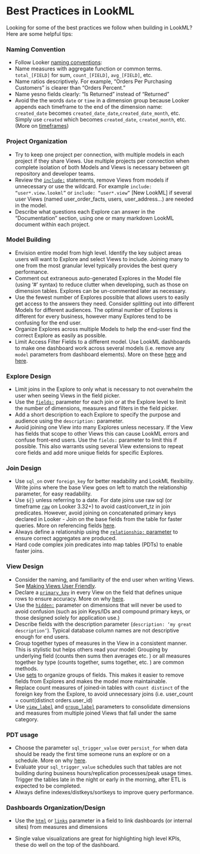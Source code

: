 # Best Practices in LookML

Looking for some of the best practices we follow when building in LookML? Here are some helpful tips:

### Naming Convention
 - Follow Looker [naming conventions][1]:
  - Name measures with aggregate function or common terms. `total_[FIELD]` for sum, `count_[FIELD]`, `avg_[FIELD]`, etc.
  - Name ratios descriptively. For example, “Orders Per Purchasing Customers” is clearer than “Orders Percent.”
  - Name yesno fields clearly: “Is Returned” instead of “Returned”
 - Avoid the the words `date` or `time` in a dimension group because Looker appends each timeframe to the end of the dimension name: `created_date` becomes `created_date_date`,`created_date_month`, etc. Simply use `created` which becomes `created_date`, `created_month`, etc.
(More on [timeframes][2])

### Project Organization
- Try to keep one project per connection, with multiple models in each project if they share Views. Use multiple projects per connection when complete isolation of both Models and Views is necessary between git repository and developer teams.
- Review the [`include:`][3] statements, remove Views from models if unnecessary or use the wildcard. For example `include: “user*.view.lookml”` or  `include: “user*.view”` [New LookML] if several user Views (named user_order_facts, users, user_address…) are needed in the model.
- Describe what questions each Explore can answer in the “Documentation” section, using one or many markdown LookML document within each project.

### Model Building
- Envision entire model from high level. Identify the key subject areas users will want to Explore and select Views to include. Joining many to one from the most granular level typically provides the best query performance.
- Comment out extraneous auto-generated Explores in the Model file (using ‘#’ syntax) to reduce clutter when developing, such as those on dimension tables. Explores can be un-commented later as necessary.
- Use the fewest number of Explores possible that allows users to easily get access to the answers they need. Consider splitting out into different Models for different audiences. The optimal number of Explores is different for every business, however many Explores tend to be confusing for the end user.
- Organize Explores across multiple Models to help the end-user find the correct Explore as easily as possible.
- Limit Access Filter Fields to a different model. Use LookML dashboards to make one dashboard work across several models (i.e. remove any `model` parameters from dashboard elements). More on these [here][4] and [here][5].

### Explore Design
- Limit joins in the Explore to only what is necessary to not overwhelm the user when seeing Views in the field picker.
- Use the [`fields:`][6] parameter for each join or at the Explore level to limit the number of dimensions, measures and filters in the field picker.
- Add a short description to each Explore to specify the purpose and audience using the `description:` parameter.
- Avoid joining one View into many Explores unless necessary. If the View has fields that scope to other Views this can cause LookML errors and confuse front-end users. Use the `fields:` parameter to limit this if possible. This also warrants using several View extensions to repeat core fields and add more unique fields for specific Explores.

### Join Design
- Use `sql_on` over `foreign_key` for better readability and LookML flexibility.
Write joins where the base View goes on left to match the relationship parameter, for easy readability.
- Use `${}` unless referring to a date.  For date joins use raw sql (or timeframe [`raw`][7] on Looker 3.32+) to avoid cast/convert_tz in join predicates. However, avoid joining on concatenated primary keys declared in Looker - Join on the base fields from the table for faster queries. More on referencing fields [here][8].
- Always define a relationship using the [`relationship:` parameter][9] to ensure correct aggregates are produced.
- Hard code complex join predicates into map tables (PDTs) to enable faster joins.

### View Design
- Consider the naming, and familiarity of the end user when writing Views. See [Making Views User Friendly][10].
- Declare a [`primary_key`][11] in every View on the field that defines unique rows to ensure accuracy. More on why [here][12].
- Use the [`hidden:`][13] parameter on dimensions that will never be used to avoid confusion (such as join Keys/IDs and compound primary keys, or those designed solely for application use.)
- Describe fields with the description parameter (`description: ‘my great description’`). Typical database column names are not descriptive enough for end users.
- Group together types of measures in the View in a consistent manner. This is stylistic but helps others read your model: Grouping by underlying field (counts then sums then averages etc. ) or all measures together by type (counts together, sums together, etc. ) are common methods.
- Use [sets][14] to organize groups of fields. This makes it easier to remove fields from Explores and makes the model more maintainable.
- Replace count measures of joined-in tables with `count distinct` of the foreign key from the Explore, to avoid unnecessary joins (i.e. user_count = count(distinct orders.user_id)
- Use [`view_label`][15] and [`group_label`][18] parameters to consolidate dimensions and measures from multiple joined Views that fall under the same category.

### PDT usage
- Choose the parameter `sql_trigger_value` over `persist_for` when data should be ready the first time someone runs an explore or on a schedule. More on why [here][16].
- Evaluate your `sql_trigger_value` schedules such that tables are not building during business hours/replication processes/peak usage times. Trigger the tables late in the night or early in the morning, after ETL is expected to be completed.
- Always define indexes/distkeys/sortkeys to improve query performance.

### Dashboards Organization/Design
- Use the [`html`][17] or [`links`](https://looker.com/docs/reference/field-params/links) parameter in a field to link dashboards (or internal sites) from measures and dimensions
- Single value visualizations are great for highlighting high level KPIs, these do well on the top of the dashboard.


  [1]: https://discourse.looker.com/t/naming-fields-for-readability/712
  [2]: https://discourse.looker.com/t/timeframes-and-dimension-groups-in-looker/247
  [3]: http://www.looker.com/docs/reference/model-params/include
  [4]: http://www.looker.com/docs/reference/explore-params/access_filter_fields
  [5]: https://discourse.looker.com/t/access-filter-fields/267
  [6]: http://www.looker.com/docs/reference/explore-params/fields-for-join
  [7]: https://discourse.looker.com/t/using-the-raw-timeframe-3-32/1549
  [8]: https://discourse.looker.com/t/how-to-reference-views-and-fields-in-lookml/179
  [9]: http://www.looker.com/docs/reference/explore-params/relationship
  [10]: https://discourse.looker.com/t/making-views-user-friendly/1328
  [11]: http://www.looker.com/docs/reference/field-reference#primary_key
  [12]: https://discourse.looker.com/t/why-create-lookml-primary-keys/1568
  [13]: http://www.looker.com/docs/reference/field-reference#hidden
  [14]: http://www.looker.com/docs/reference/view-params/sets
  [15]: http://www.looker.com/docs/reference/explore-params/view_label-for-join
  [16]: https://discourse.looker.com/t/differences-between-sql-trigger-value-and-persist-for/479
  [17]: https://discourse.looker.com/t/drill-using-a-sparkline-or-other-images/910
  [18]: https://looker.com/docs/reference/field-params/group_label
